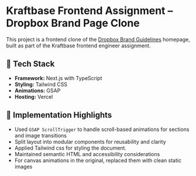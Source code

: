 # Kraftbase Frontend Assignment – Dropbox Brand Page Clone

This project is a frontend clone of the [Dropbox Brand Guidelines](https://brand.dropbox.com/) homepage, built as part of the Kraftbase frontend engineer assignment. 

## 🚀 Tech Stack

- **Framework:** Next.js with TypeScript  
- **Styling:** Tailwind CSS  
- **Animations:** GSAP  
- **Hosting:** Vercel 

## 🧠 Implementation Highlights

- Used `GSAP ScrollTrigger` to handle scroll-based animations for sections and image transitions
- Split layout into modular components for reusability and clarity
- Applied Tailwind css for styling the document.
- Maintained semantic HTML and accessibility considerations
- For canvas animations in the original, replaced them with clean static images
